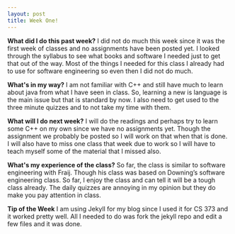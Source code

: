 ```yaml
---
layout: post
title: Week One!
---
```


**What did I do this past week?**
I did not do much this week since it was the first week of classes and no assignments have been posted yet. I looked through the syllabus to see what books and software I needed just to get that out of the way. Most of the things I needed for this class I already had to use for software engineering so even then I did not do much.

**What's in my way?**
I am not familiar with C++ and still have much to learn about java from what I have seen in class. So, learning a new is language is the main issue but that is standard by now. I also need to get used to the three minute quizzes and to not take my time with them.

**What will I do next week?**
I will do the readings and perhaps try to learn some C++ on my own since we have no assignments yet. Though the assignment we probably be posted so I will work on that when that is done. I will also have to miss one class that week due to work so I will have to teach myself some of the material that I missed also.

**What's my experience of the class?**
So far, the class is similar to software engineering with Fraij. Though his class was based on Downing’s software engineering class. So far, I enjoy the class and can tell it will be a tough class already. The daily quizzes are annoying in my opinion but they do make you pay attention in class.

**Tip of the Week**
I am using Jekyll for my blog since I used it for CS 373 and it worked pretty well. All I needed to do was fork the jekyll repo  and edit a few files and it was done.
